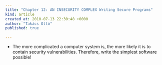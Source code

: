 ```yaml
---
title: "Chapter 12: AN INSECURITY COMPLEX Writing Secure Programs"
kind: article
created_at: 2010-07-13 22:30:48 +0000
author: "Takács Ottó"
published: true

---
```

<ul>
    <li>The more complicated a computer system is, the more likely it is to contain security vulnerabilities. Therefore, write the simplest software possible!</li>
</ul>

<div class='old-comments'></div>